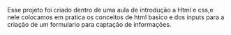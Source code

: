 Esse projeto foi criado dentro de uma aula de introdução a Html e css,e nele colocamos em pratica os conceitos de html basico e dos inputs para a criação de um formulario para captação de informações.